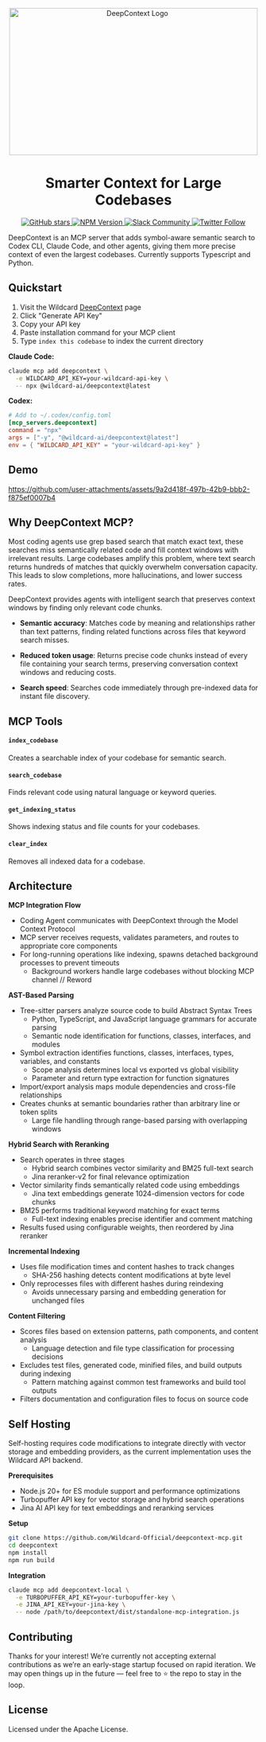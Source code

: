 <p align="center">
  <img alt="DeepContext Logo" src="https://github.com/user-attachments/assets/6dd1b4a4-5ce3-41cb-acc0-b3eed32d5f8e" width="500" height="296">
</p>

<h1 align="center">Smarter Context for Large Codebases</h1>

<p align="center">
  <a href="https://github.com/Wildcard-Official/deepcontext-mcp/stargazers">
    <img src="https://img.shields.io/github/stars/Wildcard-Official/deepcontext-mcp?style=social" alt="GitHub stars">
  </a>
  <a href="https://www.npmjs.com/package/@wildcard-ai/deepcontext">
    <img src="https://img.shields.io/npm/v/@wildcard-ai/deepcontext" alt="NPM Version">
  </a>
  <a href="https://join.slack.com/t/wildcard-community/shared_invite/zt-3dslre0yd-H8M_Ftsf8AJoB6nP~wVIpg">
    <img src="https://img.shields.io/badge/Slack-join-blueviolet?logo=slack" alt="Slack Community">
  </a>
  <a href="https://x.com/wildcard_ai">
    <img src="https://img.shields.io/twitter/follow/wildcard_ai?style=social" alt="Twitter Follow">
  </a>
</p>

DeepContext is an MCP server that adds symbol-aware semantic search to Codex CLI, Claude Code, and other agents, giving them more precise context of even the largest codebases. Currently supports Typescript and Python.

## Quickstart

1. Visit the Wildcard [DeepContext](https://wild-card.ai/deepcontext) page
2. Click "Generate API Key"
3. Copy your API key
4. Paste installation command for your MCP client
5. Type `index this codebase` to index the current directory

**Claude Code:**
```bash
claude mcp add deepcontext \
  -e WILDCARD_API_KEY=your-wildcard-api-key \
  -- npx @wildcard-ai/deepcontext@latest
```

**Codex:**
```toml
# Add to ~/.codex/config.toml
[mcp_servers.deepcontext]
command = "npx"
args = ["-y", "@wildcard-ai/deepcontext@latest"]
env = { "WILDCARD_API_KEY" = "your-wildcard-api-key" }
```

## Demo
https://github.com/user-attachments/assets/9a2d418f-497b-42b9-bbb2-f875ef0007b4


## Why DeepContext MCP?

Most coding agents use grep based search that match exact text, these searches miss semantically related code and fill context windows with irrelevant results. Large codebases amplify this problem, where text search returns hundreds of matches that quickly overwhelm conversation capacity.  This leads to slow completions, more hallucinations, and lower success rates.

DeepContext provides agents with intelligent search that preserves context windows by finding only relevant code chunks.

- **Semantic accuracy**: Matches code by meaning and relationships rather than text patterns, finding related functions across files that keyword search misses.

- **Reduced token usage**: Returns precise code chunks instead of every file containing your search terms, preserving conversation context windows and reducing costs.

- **Search speed**: Searches code immediately through pre-indexed data for instant file discovery.

## MCP Tools

#### `index_codebase`
Creates a searchable index of your codebase for semantic search.

#### `search_codebase`
Finds relevant code using natural language or keyword queries.

#### `get_indexing_status`
Shows indexing status and file counts for your codebases.

#### `clear_index`
Removes all indexed data for a codebase.

## Architecture

**MCP Integration Flow**
- Coding Agent communicates with DeepContext through the Model Context Protocol
- MCP server receives requests, validates parameters, and routes to appropriate core components
- For long-running operations like indexing, spawns detached background processes to prevent timeouts
  - Background workers handle large codebases without blocking MCP channel // Reword

**AST-Based Parsing**
- Tree-sitter parsers analyze source code to build Abstract Syntax Trees
  - Python, TypeScript, and JavaScript language grammars for accurate parsing
  - Semantic node identification for functions, classes, interfaces, and modules
- Symbol extraction identifies functions, classes, interfaces, types, variables, and constants
  - Scope analysis determines local vs exported vs global visibility
  - Parameter and return type extraction for function signatures
- Import/export analysis maps module dependencies and cross-file relationships
- Creates chunks at semantic boundaries rather than arbitrary line or token splits
  - Large file handling through range-based parsing with overlapping windows

**Hybrid Search with Reranking**
- Search operates in three stages
  - Hybrid search combines vector similarity and BM25 full-text search
  - Jina reranker-v2 for final relevance optimization
- Vector similarity finds semantically related code using embeddings
  - Jina text embeddings generate 1024-dimension vectors for code chunks
- BM25 performs traditional keyword matching for exact terms
  - Full-text indexing enables precise identifier and comment matching
- Results fused using configurable weights, then reordered by Jina reranker

**Incremental Indexing**
- Uses file modification times and content hashes to track changes
  - SHA-256 hashing detects content modifications at byte level
- Only reprocesses files with different hashes during reindexing
  - Avoids unnecessary parsing and embedding generation for unchanged files

**Content Filtering**
- Scores files based on extension patterns, path components, and content analysis
  - Language detection and file type classification for processing decisions
- Excludes test files, generated code, minified files, and build outputs during indexing
  - Pattern matching against common test frameworks and build tool outputs
- Filters documentation and configuration files to focus on source code

## Self Hosting

Self-hosting requires code modifications to integrate directly with vector storage and embedding providers, as the current implementation uses the Wildcard API backend.

**Prerequisites**
- Node.js 20+ for ES module support and performance optimizations
- Turbopuffer API key for vector storage and hybrid search operations
- Jina AI API key for text embeddings and reranking services

**Setup**
```bash
git clone https://github.com/Wildcard-Official/deepcontext-mcp.git
cd deepcontext
npm install
npm run build
```

**Integration**
```bash
claude mcp add deepcontext-local \
  -e TURBOPUFFER_API_KEY=your-turbopuffer-key \
  -e JINA_API_KEY=your-jina-key \
  -- node /path/to/deepcontext/dist/standalone-mcp-integration.js
```

## Contributing

Thanks for your interest! We’re currently not accepting external contributions as we’re an early-stage startup focused on rapid iteration. We may open things up in the future — feel free to ⭐ the repo to stay in the loop.

## License

Licensed under the Apache License.
